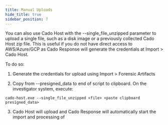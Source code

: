 ```yaml
---
title: Manual Uploads
hide_title: true
sidebar_position: 7
---
```



You can also use Cado Host with the --single_file_unzipped parameter to upload a single file, such as a disk image or a previously collected Cado Host zip file.
This is useful if you do not have direct access to AWS/Azure/GCP as Cado Response will generate the credentials at Import > Cado Host.

To do so:
1. Generate the credentials for upload using Import > Forensic Artifacts 

2. Copy from --presigned_data to end of script to clipboard.
On the investigator system, execute:
```
cado-host.exe --single_file_unzipped <file> <paste clipboard presigned_data>
```
3. Cado Host will upload <file> and Cado Response will automatically start the import and processing of <file>

